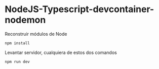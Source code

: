 

# NodeJS-Typescript-devcontainer-nodemon


Reconstruir módulos de Node
```
npm install
```
Levantar servidor, cualquiera de estos dos comandos
```
npm run dev
```



